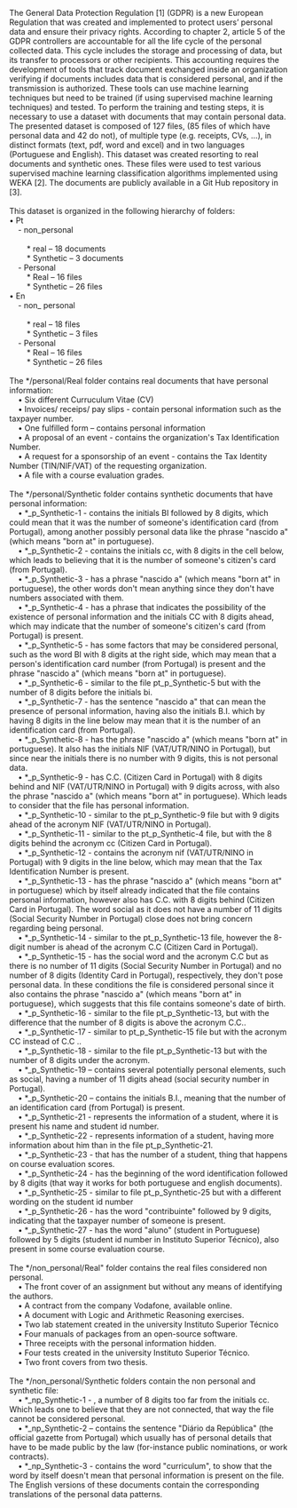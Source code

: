 ﻿The General Data Protection Regulation [1] (GDPR) is a new European Regulation that was created and implemented to protect users’ personal data and ensure their privacy rights. 
According to chapter 2, article 5 of the GDPR controllers are accountable for all the life cycle of the personal collected data. This cycle includes the storage and processing of data, but its transfer to processors or other recipients. 
This accounting requires the development of tools that track document exchanged inside an organization verifying if documents includes data that is considered personal, and if the transmission is authorized.
These tools can use machine learning techniques but need to be trained (if using supervised machine learning techniques) and tested. To perform the training and testing steps, it is necessary to use a dataset with documents that may contain personal data.
The presented dataset is composed of 127 files, (85 files of which have personal data and 42 do not), of multiple type (e.g. receipts, CVs, …), in distinct formats (text, pdf, word and excel) and in two languages (Portuguese and English). This dataset was created resorting to real documents and synthetic ones.
These files were used to test various supervised machine learning classification algorithms implemented using WEKA [2].
The documents are publicly available in a Git Hub repository in [3].
<br />
<br />
This dataset is organized in the following hierarchy of folders:<br />
•  Pt <br />
&nbsp; &nbsp; -  non_personal <br />	
&nbsp; &nbsp; &nbsp; &nbsp; *  real – 18 documents <br />
&nbsp; &nbsp; &nbsp; &nbsp; *  Synthetic – 3 documents <br />
&nbsp; &nbsp; -  Personal <br />
&nbsp; &nbsp; &nbsp; &nbsp; *  Real – 16 files <br />
&nbsp; &nbsp; &nbsp; &nbsp; *  Synthetic – 26 files <br />
•  En <br />
&nbsp; &nbsp; -  non_ personal <br />	
&nbsp; &nbsp; &nbsp; &nbsp; *  real – 18 files <br />
&nbsp; &nbsp; &nbsp; &nbsp; *  Synthetic – 3 files <br />
&nbsp; &nbsp; -  Personal <br />
&nbsp; &nbsp; &nbsp; &nbsp; *  Real – 16 files <br />
&nbsp; &nbsp; &nbsp; &nbsp; *  Synthetic – 26 files <br />
<br />
The */personal/Real folder contains real documents that have personal information:<br />
&nbsp; &nbsp; •	Six different Curruculum Vitae (CV)<br />
&nbsp; &nbsp; •	Invoices/ receips/ pay slips - contain personal information such as the taxpayer number.<br />
&nbsp; &nbsp; •	One fulfilled form – contains personal information<br />
&nbsp; &nbsp; •	A proposal of an event - contains the organization's Tax Identification Number.<br />
&nbsp; &nbsp; •	A request for a sponsorship of an event - contains the Tax Identity Number (TIN/NIF/VAT) of the requesting organization.<br />
&nbsp; &nbsp; •	A file with a course evaluation grades.<br />
<br />
The */personal/Synthetic folder contains synthetic documents that have personal information:<br />
&nbsp; &nbsp; •	*_p_Synthetic-1 - contains the initials BI followed by 8 digits, which could mean that it was the number of someone's identification card (from Portugal), among another possibly personal data like the phrase "nascido a" (which means "born at" in portuguese).<br />
&nbsp; &nbsp; •	*_p_Synthetic-2 -  contains the initials cc, with 8 digits in the cell below, which leads to believing that it is the number of someone's citizen's card (from Portugal).<br />
&nbsp; &nbsp; •	*_p_Synthetic-3 - has a phrase "nascido a" (which means "born at" in portuguese), the other words don't mean anything since they don't have numbers associated with them.<br />
&nbsp; &nbsp; •	*_p_Synthetic-4 - has a phrase that indicates the possibility of the existence of personal information and the initials CC with 8 digits ahead, which may indicate that the number of someone's citizen's card (from Portugal) is present.<br />
&nbsp; &nbsp; •	*_p_Synthetic-5 - has some factors that may be considered personal, such as the word BI with 8 digits at the right side, which may mean that a person's identification card number (from Portugal) is present and the phrase "nascido a" (which means "born at" in portuguese).<br />
&nbsp; &nbsp; •	*_p_Synthetic-6 - similar to the file pt_p_Synthetic-5 but with the number of 8 digits before the initials bi.<br />
&nbsp; &nbsp; •	*_p_Synthetic-7 - has the sentence "nascido a" that can mean the presence of personal information, having also the initials B.I. which by having 8 digits in the line below may mean that it is the number of an identification card (from Portugal).<br />
&nbsp; &nbsp; •	*_p_Synthetic-8 - has the phrase "nascido a" (which means "born at" in portuguese). It also has the initials NIF (VAT/UTR/NINO in Portugal), but since near the initials there is no number with 9 digits, this is not personal data.<br />
&nbsp; &nbsp; •	*_p_Synthetic-9 - has C.C. (Citizen Card in Portugal) with 8 digits behind and NIF (VAT/UTR/NINO in Portugal) with 9 digits across, with also the phrase "nascido a" (which means "born at" in portuguese). Which leads to consider that the file has personal information.<br />
&nbsp; &nbsp; •	*_p_Synthetic-10 - similar to the pt_p_Synthetic-9 file but with 9 digits ahead of the acronym NIF (VAT/UTR/NINO in Portugal).<br />
&nbsp; &nbsp; •	*_p_Synthetic-11 - similar to the pt_p_Synthetic-4 file, but with the 8 digits behind the acronym cc (Citizen Card in Portugal).<br />
&nbsp; &nbsp; •	*_p_Synthetic-12 - contains the acronym nif (VAT/UTR/NINO in Portugal) with 9 digits in the line below, which may mean that the Tax Identification Number is present.<br />
&nbsp; &nbsp; •	*_p_Synthetic-13 - has the phrase "nascido a" (which means "born at" in portuguese) which by itself already indicated that the file contains personal information, however also has C.C. with 8 digits behind (Citizen Card in Portugal). The word social as it does not have a number of 11 digits (Social Security Number in Portugal) close does not bring concern regarding being personal.<br />
&nbsp; &nbsp; •	*_p_Synthetic-14 - similar to the pt_p_Synthetic-13 file, however the 8-digit number is ahead of the acronym C.C (Citizen Card in Portugal).<br />
&nbsp; &nbsp; •	*_p_Synthetic-15 - has the social word and the acronym C.C but as there is no number of 11 digits (Social Security Number in Portugal) and no number of 8 digits (Identity Card in Portugal), respectively, they don't pose personal data. In these conditions the file is considered personal since it also contains the phrase "nascido a" (which means "born at" in portuguese), which suggests that this file contains someone's date of birth.<br />
&nbsp; &nbsp; •	*_p_Synthetic-16 - similar to the file pt_p_Synthetic-13, but with the difference that the number of 8 digits is above the acronym C.C..<br />
&nbsp; &nbsp; •	*_p_Synthetic-17 - similar to pt_p_Synthetic-15 file but with the acronym CC instead of C.C ..<br />
&nbsp; &nbsp; •	*_p_Synthetic-18 - similar to the file pt_p_Synthetic-13 but with the number of 8 digits under the acronym.<br />
&nbsp; &nbsp; •	*_p_Synthetic-19 – contains several potentially personal elements, such as social, having a number of 11 digits ahead (social security number in Portugal).<br />
&nbsp; &nbsp; •	*_p_Synthetic-20 – contains the initials B.I., meaning that the number of an identification card (from Portugal) is present.<br />
&nbsp; &nbsp; •	*_p_Synthetic-21 - represents the information of a student, where it is present his name and student id number.<br />
&nbsp; &nbsp; •	*_p_Synthetic-22 - represents information of a student, having more information about him than in the file pt_p_Synthetic-21.<br />
&nbsp; &nbsp; •	*_p_Synthetic-23 - that has the number of a student, thing that happens on course evaluation scores.<br />
&nbsp; &nbsp; •	*_p_Synthetic-24 - has the beginning of the word identification followed by 8 digits (that way it works for both portuguese and english documents).<br />
&nbsp; &nbsp; •	*_p_Synthetic-25 - similar to file pt_p_Synthetic-25 but with a different wording on the student id number<br />
&nbsp; &nbsp; •	*_p_Synthetic-26 - has the word "contribuinte" followed by 9 digits, indicating that the taxpayer number of someone is present.<br />
&nbsp; &nbsp; •	*_p_Synthetic-27 - has the word "aluno" (student in Portuguese) followed by 5 digits (student id number in Instituto Superior Técnico), also present in some course evaluation course.<br />
<br />
The */non_personal/Real" folder contains the real files considered non personal.<br />
&nbsp; &nbsp; •	The front cover of an assignment but without any means of identifying the authors.<br />
&nbsp; &nbsp; •	A contract from the company Vodafone, available online.<br />
&nbsp; &nbsp; •	A document with Logic and Arithmetic Reasoning exercises.<br />
&nbsp; &nbsp; •	Two lab statement created in the university Instituto Superior Técnico<br />
&nbsp; &nbsp; •	Four manuals of packages from an open-source software.<br />
&nbsp; &nbsp; •	Three receipts with the personal information hidden.<br />
&nbsp; &nbsp; •	Four tests created in the university Instituto Superior Técnico.<br />
&nbsp; &nbsp; •	Two front covers from two thesis.<br />
<br />
The */non_personal/Synthetic folders contain the non personal and synthetic file:<br />
&nbsp; &nbsp; •	*_np_Synthetic-1 - , a number of 8 digits too far from the initials cc. Which leads one to believe that they are not connected, that way the file cannot be considered personal.<br />
&nbsp; &nbsp; •	*_np_Synthetic-2 – contains the sentence "Diário da República" (the official gazette from Portugal) which usually has of personal details that have to be made public by the law (for-instance public nominations, or work contracts).<br />
&nbsp; &nbsp; •	*_np_Synthetic-3 - contains the word "curriculum", to show that the word by itself doesn't mean that personal information is present on the file.<br />
The English versions of these documents contain the corresponding translations of the personal data patterns.<br />
